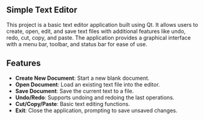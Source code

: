 ## Simple Text Editor

This project is a basic text editor application built using Qt. It allows users to create, open, edit, and save text files with additional features like undo, redo, cut, copy, and paste. The application provides a graphical interface with a menu bar, toolbar, and status bar for ease of use.

## Features
- **Create New Document**: Start a new blank document.
- **Open Document**: Load an existing text file into the editor.
- **Save Document**: Save the current text to a file.
- **Undo/Redo**: Supports undoing and redoing the last operations.
- **Cut/Copy/Paste**: Basic text editing functions.
- **Exit**: Close the application, prompting to save unsaved changes.

